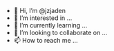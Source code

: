 - 👋 Hi, I’m @jzjaden
- 👀 I’m interested in ...
- 🌱 I’m currently learning ...
- 💞️ I’m looking to collaborate on ...
- 📫 How to reach me ...

<!---
jzjaden/jzjaden is a ✨ special ✨ repository because its `README.md` (this file) appears on your GitHub profile.
You can click the Preview link to take a look at your changes.
--->
